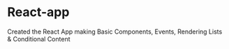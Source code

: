 # React-app
Created the React App making Basic Components, Events, Rendering Lists &amp; Conditional Content
